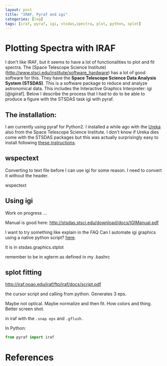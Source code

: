 ```yaml
---
layout: post
title: "IRAF, Pyraf and igi"
categories: [log]
tags: [iraf, pyraf, igi, stsdas,spectra, plot, python, splot]
---
```



# Plotting Spectra with IRAF

I don't like IRAF, but it seems to have a lot of functionalities to plot and fit spectra. The [Space Telescope Science Institute)(http://www.stsci.edu/institute/software_hardware) has a lot of good software for this. They have the **Space Telescope Science Data Analysis System (STSDAS)**. This is a software package to reduce and analyze astronomical data. This includes the Interactive Graphics Interpreter: igi [@igiiraf]. Below I describe the process that I had to do to be able to produce a figure with the STSDAS task igi with pyraf.

## The installation:

I am currently using pyraf for Python2. I installed a while ago with the [Ureka](http://ssb.stsci.edu/ureka/) also from the Space Telescope Science Institute. I don't know if Ureka dies come with the STSDAS packages but this was actually surprisingly easy to install following [these instructions](http://www.stsci.edu/institute/software_hardware/stsdas/download-stsdas). 


## wspectext

Converting to text file before I can use igi for some reason. I need to convert it without the header. 

wspectext 

## Using igi

Work on progress ... 

Manual is good here:
http://stsdas.stsci.edu/download/docs/IGIManual.pdf

I want to try something like explain in the FAQ Can I automate igi graphics using a native python script? [here](http://www.stsci.edu/institute/software_hardware/pyraf/pyraf_faq).


It is in stsdas.graphics.stplot

remember to be in xgterm as defined in my .bashrc

## splot fitting

http://iraf.noao.edu/iraf/ftp/iraf/docs/script.pdf

the cursor script and calling from python. Generates 3 eps. 

Maybe not optical. Maybe normalize and then fit. How colors and thing. Better screen shot. 


in iraf with the `.snap eps` and `.gflush`.

In Python:

```python
from pyraf import iraf
```




# References

